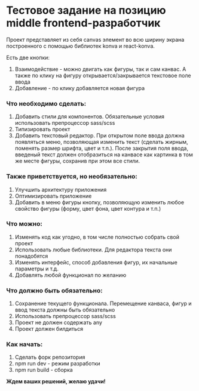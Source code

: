 # Тестовое задание на позицию middle frontend-разработчик

Проект представляет из себя canvas элемент во всю ширину экрана построенного с помощью библиотек konva и react-konva.

Есть две кнопки:

1. Взаимодействие - можно двигать как фигуры, так и сам канвас. А также по клику на фигуру открывается/закрывается текстовое поле ввода
2. Добавление - по клику добавляется новая фигура

### Что необходимо сделать:

1. Добавить стили для компонентов. Обязательные условия использовать препроцессор sass/scss
2. Типизировать проект
3. Добавить текстовый редактор. При открытом поле ввода должна появляться меню, позволяющая изменить текст (сделать жирным, поменять размер шрифта, цвет и т.п.). После закрытия поля ввода, введеный текст должен отобразиться на канвасе как картинка в том же месте фигуры, сохранив при этом все стили.

### Также приветствуется, но необязательно:

1. Улучшить архитектуру приложения
2. Оптимизировать приложение
3. Добавить в меню фигуры кнопку, позволяющую изменить любое свойство фигуры (форму, цвет фона, цвет контура и т.п.)

### Что можно:

1. Изменять код как угодно, в том числе полностью собрать свой проект
2. Использовать любые библиотеки. Для редактора текста они понадобятся
3. Изменять интерфейс, способ добавления фигур, их начальные параметры и т.д.
4. Добавлять любой функционал по желанию

### Что должно быть обязательно:

1. Сохранение текущего функционала. Перемещение канваса, фигур и ввод текста должны быть обязательно
2. Использовать препроцессор sass/scss
3. Проект не должен содержать any
4. Проект должен билдиться

### Как начать:

1. Сделать форк репозитория
2. npm run dev - режим разработки
3. npm run build - сборка

**Ждем ваших решений, желаю удачи!**

